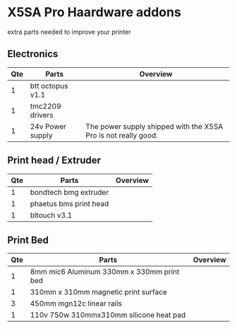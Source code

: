 # X5SA Pro Haardware addons
extra parts needed to improve your printer

## Electronics
| Qte | Parts                                         |      Overview                                                                       |
|-----|-----------------------------------------------|-------------------------------------------------------------------------------------|
|1| btt octopus v1.1 | |
|1| tmc2209 drivers | |
|1| 24v Power supply | The power supply shipped with the X5SA Pro is not really good. |


## Print head / Extruder
| Qte | Parts                                         |      Overview                                                                       |
|-----|-----------------------------------------------|-------------------------------------------------------------------------------------|
|1| bondtech bmg extruder | |
|1| phaetus bms print head | |
|1| bltouch v3.1 | |


## Print Bed
| Qte | Parts                                         |      Overview                                                                       |
|-----|-----------------------------------------------|-------------------------------------------------------------------------------------|
|1| 8mm mic6 Aluminum 330mm x 330mm print bed | |
|1| 310mm x 310mm  magnetic print surface | |
|3| 450mm mgn12c linear rails | |
|1| 110v 750w 310mmx310mm silicone heat pad | |



